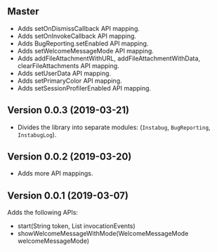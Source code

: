 ## Master

* Adds setOnDismissCallback API mapping.
* Adds setOnInvokeCallback API mapping.
* Adds BugReporting.setEnabled API mapping.
* Adds setWelcomeMessageMode API mapping.
* Adds addFileAttachmentWithURL, addFileAttachmentWithData, clearFileAttachments API mapping.
* Adds setUserData API mapping.
* Adds setPrimaryColor API mapping.
* Adds setSessionProfilerEnabled API mapping.

## Version 0.0.3 (2019-03-21)

* Divides the library into separate modules: (`Instabug`, `BugReporting`, `InstabugLog`).

## Version 0.0.2 (2019-03-20)

* Adds more API mappings.


## Version 0.0.1 (2019-03-07)

Adds the following APIs:

* start(String token, List<InvocationEvent> invocationEvents)
* showWelcomeMessageWithMode(WelcomeMessageMode welcomeMessageMode)
